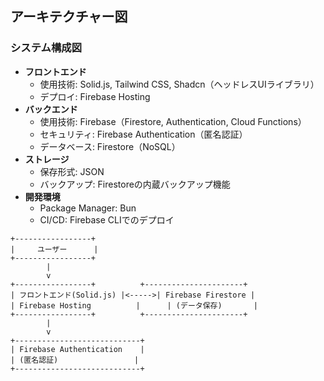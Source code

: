## アーキテクチャー図

### システム構成図

- **フロントエンド**
  - 使用技術: Solid.js, Tailwind CSS, Shadcn（ヘッドレスUIライブラリ）
  - デプロイ: Firebase Hosting
- **バックエンド**
  - 使用技術: Firebase（Firestore, Authentication, Cloud Functions）
  - セキュリティ: Firebase Authentication（匿名認証）
  - データベース: Firestore（NoSQL）
- **ストレージ**
  - 保存形式: JSON
  - バックアップ: Firestoreの内蔵バックアップ機能
- **開発環境**
  - Package Manager: Bun
  - CI/CD: Firebase CLIでのデプロイ

```
+-----------------+
|     ユーザー      |
+-----------------+
        |
        v
+-----------------+          +----------------------+
| フロントエンド(Solid.js) |<----->| Firebase Firestore |
| Firebase Hosting          |      | (データ保存)       |
+-----------------+          +----------------------+
        |
        v
+----------------------------+
| Firebase Authentication    |
| (匿名認証)                 |
+----------------------------+
```
